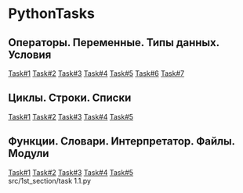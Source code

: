 # PythonTasks

## Операторы. Перeменные. Типы данных. Условия
[Task#1](src/1st_section/task%1.1.py) [Task#2](src/1st_section/task%1.2.py) [Task#3](src/1st_section/task%1.3.py) [Task#4](src/1st_section/task%1.4.py) [Task#5](src/1st_section/task%1.5.py) [Task#6](src/1st_section/task%1.6.py) [Task#7](src/1st_section/task%1.7.py)  

## Циклы. Строки. Списки
[Task#1](src/2nd_section/task%2.1.py) [Task#2](src/2nd_section/task%2.2.py) [Task#3](src/2nd_section/task%2.3.py) [Task#4](src/2nd_section/task%2.4.py) [Task#5](src/2nd_section/task%2.5.py) 

## Функции. Словари. Интерпретатор. Файлы. Модули
[Task#1](src/3rd_section/task%3.1.py) [Task#2](src/3rd_section/task%3.2.py) [Task#3](src/3rd_section/task%3.3.py) [Task#4](src/3rd_section/task%3.4.py) [Task#5](src/3rd_section/task%3.5.py)  
src/1st_section/task 1.1.py
